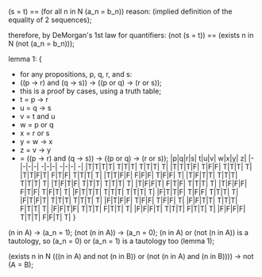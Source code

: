 
(s = t) == (for all n in N (a_n = b_n))
reason: (implied definition of the equality of 2 sequences);

therefore, by DeMorgan's 1st law for quantifiers:
(not (s = t)) == (exists n in N (not (a_n = b_n)));

lemma 1: {
* for any propositions, p, q, r, and s:
* ((p -> r) and (q -> s)) -> ((p or q) -> (r or s));
* this is a proof by cases, using a truth table;
* t = p -> r
* u = q -> s
* v = t and u
* w = p or q
* x = r or s
* y = w -> x
* z = v -> y
* = ((p -> r) and (q -> s)) -> ((p or q) -> (r or s));
  |p|q|r|s| t|u|v| w|x|y| z|
  |-|-|-|-| -|-|-| -|-|-| -|
  |T|T|T|T| T|T|T| T|T|T| T|
  |T|T|T|F| T|F|F| T|T|T| T|
  |T|T|F|T| F|T|F| T|T|T| T|
  |T|T|F|F| F|F|F| T|F|F| T|
  |T|F|T|T| T|T|T| T|T|T| T|
  |T|F|T|F| T|T|T| T|T|T| T|
  |T|F|F|T| F|T|F| T|T|T| T|
  |T|F|F|F| F|T|F| T|F|T| T|
  |F|T|T|T| T|T|T| T|T|T| T|
  |F|T|T|F| T|F|F| T|T|T| T|
  |F|T|F|T| T|T|T| T|T|T| T|
  |F|T|F|F| T|F|F| T|F|F| T|
  |F|F|T|T| T|T|T| F|T|T| T|
  |F|F|T|F| T|T|T| F|T|T| T|
  |F|F|F|T| T|T|T| F|T|T| T|
  |F|F|F|F| T|T|T| F|F|T| T|
}

(n in A) -> (a_n = 1);
(not (n in A)) -> (a_n = 0);
(n in A) or (not (n in A)) is a tautology, so (a_n = 0) or (a_n = 1) is a tautology too (lemma 1);

(exists n in N (((n in A) and not (n in B)) or (not (n in A) and (n in B)))) -> not (A = B);
